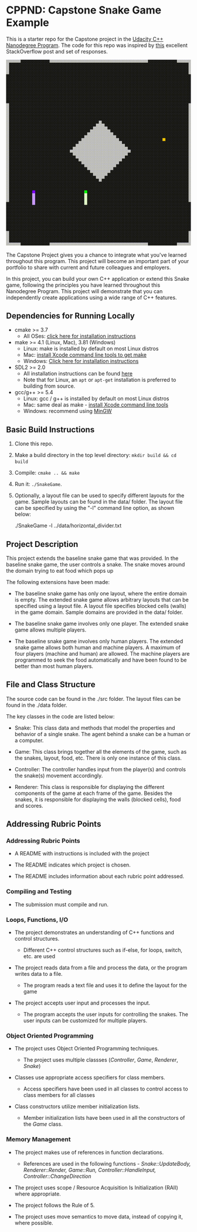 # CPPND: Capstone Snake Game Example

This is a starter repo for the Capstone project in the [Udacity C++ Nanodegree Program](https://www.udacity.com/course/c-plus-plus-nanodegree--nd213). The code for this repo was inspired by [this](https://codereview.stackexchange.com/questions/212296/snake-game-in-c-with-sdl) excellent StackOverflow post and set of responses.

<img src="snake_game.gif"/>

The Capstone Project gives you a chance to integrate what you've learned throughout this program. This project will become an important part of your portfolio to share with current and future colleagues and employers.

In this project, you can build your own C++ application or extend this Snake game, following the principles you have learned throughout this Nanodegree Program. This project will demonstrate that you can independently create applications using a wide range of C++ features.

## Dependencies for Running Locally
* cmake >= 3.7
  * All OSes: [click here for installation instructions](https://cmake.org/install/)
* make >= 4.1 (Linux, Mac), 3.81 (Windows)
  * Linux: make is installed by default on most Linux distros
  * Mac: [install Xcode command line tools to get make](https://developer.apple.com/xcode/features/)
  * Windows: [Click here for installation instructions](http://gnuwin32.sourceforge.net/packages/make.htm)
* SDL2 >= 2.0
  * All installation instructions can be found [here](https://wiki.libsdl.org/Installation)
  * Note that for Linux, an `apt` or `apt-get` installation is preferred to building from source.
* gcc/g++ >= 5.4
  * Linux: gcc / g++ is installed by default on most Linux distros
  * Mac: same deal as make - [install Xcode command line tools](https://developer.apple.com/xcode/features/)
  * Windows: recommend using [MinGW](http://www.mingw.org/)

## Basic Build Instructions

1. Clone this repo.
2. Make a build directory in the top level directory: `mkdir build && cd build`
3. Compile: `cmake .. && make`
4. Run it: `./SnakeGame`. 
5. Optionally, a layout file can be used to specify different layouts for the
   game. Sample layouts can be found in the data/ folder. The layout file can
   be specified by using the "-l" command line option, as shown below:

   ./SnakeGame -l ../data/horizontal\_divider.txt

## Project Description

This project extends the baseline snake game that was provided. In the baseline
snake game, the user controls a snake. The snake moves around the domain trying
to eat food which pops up 

The following extensions have been made:

* The baseline snake game has only one layout, where the entire domain is
  empty. The extended snake game allows arbitrary layouts that can be specified
  using a layout file. A layout file specifies blocked cells (walls) in the
  game domain. Sample domains are provided in the data/ folder.

* The baseline snake game involves only one player. The extended snake game
  allows multiple players.

* The baseline snake game involves only human players. The extended snake game
  allows both human and machine players. A maximum of four players (machine and
  human) are allowed. The machine players are programmed to seek the food
  automatically and have been found to be better than most human players.

## File and Class Structure

The source code can be found in the ./src folder. The layout files can be found
in the ./data folder.

The key classes in the code are listed below:

* Snake: This class data and methods that model the properties and behavior of
  a single snake. The agent behind a snake can be a human or a computer.

* Game: This class brings together all the elements of the game, such as the
  snakes, layout, food, etc. There is only one instance of this class.

* Controller: The controller handles input from the player(s) and controls the
  snake(s) movement accordingly.

* Renderer: This class is responsible for displaying the different components
  of the game at each frame of the game. Besides the snakes, it is responsible
  for displaying the walls (blocked cells), food and scores.

## Addressing Rubric Points

### Addressing Rubric Points

* A README with instructions is included with the project

* The README indicates which project is chosen.

* The README includes information about each rubric point addressed.

### Compiling and Testing

* The submission must compile and run.

### Loops, Functions, I/O

* The project demonstrates an understanding of C++ functions and control structures.
  * Different C++ control structures such as if-else, for loops, switch, etc. are used

* The project reads data from a file and process the data, or the program writes data to a file.
  * The program reads a text file and uses it to define the layout for the game

* The project accepts user input and processes the input.
  * The program accepts the user inputs for controlling the snakes. The user inputs can be customized for multiple players.

### Object Oriented Programming

* The project uses Object Oriented Programming techniques.
  * The project uses multiple classses (*Controller*, *Game*, *Renderer*, *Snake*)

* Classes use appropriate access specifiers for class members.
  * Access specifiers have been used in all classes to control access to class members for all classes

* Class constructors utilize member initialization lists.
  * Member initialization lists have been used in all the constructors of the *Game* class.

### Memory Management

* The project makes use of references in function declarations.
  * References are used in the following functions - *Snake::UpdateBody, Renderer::Render, Game::Run, Controller::HandleInput, Controller::ChangeDirection*

* The project uses scope / Resource Acquisition Is Initialization (RAII) where appropriate.

* The project follows the Rule of 5.

* The project uses move semantics to move data, instead of copying it, where possible.
